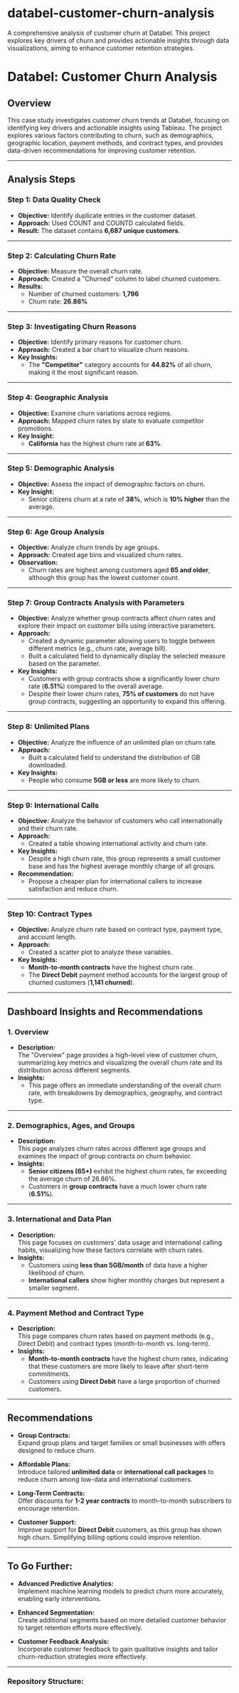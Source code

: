 # databel-customer-churn-analysis
A comprehensive analysis of customer churn at Databel. This project explores key drivers of churn and provides actionable insights through data visualizations, aiming to enhance customer retention strategies.

# Databel: Customer Churn Analysis

## Overview
This case study investigates customer churn trends at Databel, focusing on identifying key drivers and actionable insights using Tableau. The project explores various factors contributing to churn, such as demographics, geographic location, payment methods, and contract types, and provides data-driven recommendations for improving customer retention.

---

## Analysis Steps

### **Step 1: Data Quality Check**
- **Objective:** Identify duplicate entries in the customer dataset.
- **Approach:** Used COUNT and COUNTD calculated fields.
- **Result:** The dataset contains **6,687 unique customers**.

---

### **Step 2: Calculating Churn Rate**
- **Objective:** Measure the overall churn rate.
- **Approach:** Created a "Churned" column to label churned customers.
- **Results:**
  - Number of churned customers: **1,796**
  - Churn rate: **26.86%**

---

### **Step 3: Investigating Churn Reasons**
- **Objective:** Identify primary reasons for customer churn.
- **Approach:** Created a bar chart to visualize churn reasons.
- **Key Insights:**
  - The **"Competitor"** category accounts for **44.82%** of all churn, making it the most significant reason.

---

### **Step 4: Geographic Analysis**
- **Objective:** Examine churn variations across regions.
- **Approach:** Mapped churn rates by state to evaluate competitor promotions.
- **Key Insight:**
  - **California** has the highest churn rate at **63%**.

---

### **Step 5: Demographic Analysis**
- **Objective:** Assess the impact of demographic factors on churn.
- **Key Insight:**
  - Senior citizens churn at a rate of **38%**, which is **10% higher** than the average.

---

### **Step 6: Age Group Analysis**
- **Objective:** Analyze churn trends by age groups.
- **Approach:** Created age bins and visualized churn rates.
- **Observation:**
  - Churn rates are highest among customers aged **65 and older**, although this group has the lowest customer count.

---

### **Step 7: Group Contracts Analysis with Parameters**
- **Objective:** Analyze whether group contracts affect churn rates and explore their impact on customer bills using interactive parameters.
- **Approach:**
  - Created a dynamic parameter allowing users to toggle between different metrics (e.g., churn rate, average bill).
  - Built a calculated field to dynamically display the selected measure based on the parameter.
- **Key Insights:**
  - Customers with group contracts show a significantly lower churn rate (**6.51%**) compared to the overall average.
  - Despite their lower churn rates, **75% of customers** do not have group contracts, suggesting an opportunity to expand this offering.

---

### **Step 8: Unlimited Plans**
- **Objective:** Analyze the influence of an unlimited plan on churn rate.
- **Approach:**
  - Built a calculated field to understand the distribution of GB downloaded.
- **Key Insights:**
  - People who consume **5GB or less** are more likely to churn.

---

### **Step 9: International Calls**
- **Objective:** Analyze the behavior of customers who call internationally and their churn rate.
- **Approach:**
  - Created a table showing international activity and churn rate.
- **Key Insights:**
  - Despite a high churn rate, this group represents a small customer base and has the highest average monthly charge of all groups.
- **Recommendation:**
  - Propose a cheaper plan for international callers to increase satisfaction and reduce churn.

---

### **Step 10: Contract Types**
- **Objective:** Analyze churn rate based on contract type, payment type, and account length.
- **Approach:**
  - Created a scatter plot to analyze these variables.
- **Key Insights:**
  - **Month-to-month contracts** have the highest churn rate.
  - The **Direct Debit** payment method accounts for the largest group of churned customers (**1,141 churned**).

---

## Dashboard Insights and Recommendations

### **1. Overview**
- **Description:**  
  The "Overview" page provides a high-level view of customer churn, summarizing key metrics and visualizing the overall churn rate and its distribution across different segments.
- **Insights:**
  - This page offers an immediate understanding of the overall churn rate, with breakdowns by demographics, geography, and contract type.

---

### **2. Demographics, Ages, and Groups**
- **Description:**  
  This page analyzes churn rates across different age groups and examines the impact of group contracts on churn behavior.
- **Insights:**
  - **Senior citizens (65+)** exhibit the highest churn rates, far exceeding the average churn of 26.86%.
  - Customers in **group contracts** have a much lower churn rate (**6.51%**).

---

### **3. International and Data Plan**
- **Description:**  
  This page focuses on customers' data usage and international calling habits, visualizing how these factors correlate with churn rates.
- **Insights:**
  - Customers using **less than 5GB/month** of data have a higher likelihood of churn.
  - **International callers** show higher monthly charges but represent a smaller segment.

---

### **4. Payment Method and Contract Type**
- **Description:**  
  This page compares churn rates based on payment methods (e.g., Direct Debit) and contract types (month-to-month vs. long-term).
- **Insights:**
  - **Month-to-month contracts** have the highest churn rates, indicating that these customers are more likely to leave after short-term commitments.
  - Customers using **Direct Debit** have a large proportion of churned customers.

---

## Recommendations
- **Group Contracts:**  
  Expand group plans and target families or small businesses with offers designed to reduce churn.
  
- **Affordable Plans:**  
  Introduce tailored **unlimited data** or **international call packages** to reduce churn among low-data and international customers.

- **Long-Term Contracts:**  
  Offer discounts for **1-2 year contracts** to month-to-month subscribers to encourage retention.

- **Customer Support:**  
  Improve support for **Direct Debit** customers, as this group has shown high churn. Simplifying billing options could improve retention.

---

## To Go Further:
- **Advanced Predictive Analytics:**  
  Implement machine learning models to predict churn more accurately, enabling early interventions.

- **Enhanced Segmentation:**  
  Create additional segments based on more detailed customer behavior to target retention efforts more effectively.

- **Customer Feedback Analysis:**  
  Incorporate customer feedback to gain qualitative insights and tailor churn-reduction strategies more effectively.

---

### Repository Structure:
